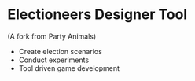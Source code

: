 # Electioneers Designer Tool
(A fork from Party Animals)


* Create election scenarios
* Conduct experiments
* Tool driven game development
